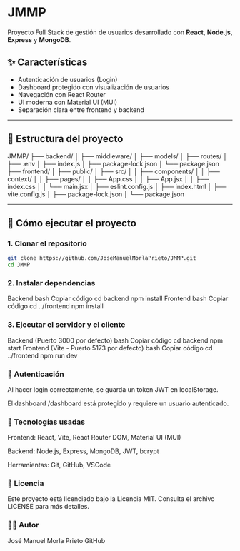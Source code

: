 # JMMP

Proyecto Full Stack de gestión de usuarios desarrollado con **React**, **Node.js**, **Express** y **MongoDB**.

## ✨ Características

- Autenticación de usuarios (Login)
- Dashboard protegido con visualización de usuarios
- Navegación con React Router
- UI moderna con Material UI (MUI)
- Separación clara entre frontend y backend

---

## 📁 Estructura del proyecto

JMMP/
├── backend/
│   ├── middleware/
│   ├── models/
│   ├── routes/
│   ├── .env
│   ├── index.js
│   ├── package-lock.json
│   └── package.json
├── frontend/
│   ├── public/
│   ├── src/
│   │   ├── components/
│   │   ├── context/
│   │   ├── pages/
│   │   ├── App.css
│   │   ├── App.jsx
│   │   ├── index.css
│   │   └── main.jsx
│   ├── eslint.config.js
│   ├── index.html
│   ├── vite.config.js
│   ├── package-lock.json
│   └── package.json



---

## 🚀 Cómo ejecutar el proyecto

### 1. Clonar el repositorio

```bash
git clone https://github.com/JoseManuelMorlaPrieto/JMMP.git
cd JMMP
```

### 2. Instalar dependencias
Backend
bash
Copiar código
cd backend
npm install
Frontend
bash
Copiar código
cd ../frontend
npm install

### 3. Ejecutar el servidor y el cliente
Backend (Puerto 3000 por defecto)
bash
Copiar código
cd backend
npm start
Frontend (Vite - Puerto 5173 por defecto)
bash
Copiar código
cd ../frontend
npm run dev

### 🔐 Autenticación
Al hacer login correctamente, se guarda un token JWT en localStorage.

El dashboard /dashboard está protegido y requiere un usuario autenticado.

### 🧪 Tecnologías usadas
Frontend: React, Vite, React Router DOM, Material UI (MUI)

Backend: Node.js, Express, MongoDB, JWT, bcrypt

Herramientas: Git, GitHub, VSCode

### 📝 Licencia
Este proyecto está licenciado bajo la Licencia MIT. Consulta el archivo LICENSE para más detalles.

### 👨‍💻 Autor
José Manuel Morla Prieto
GitHub
